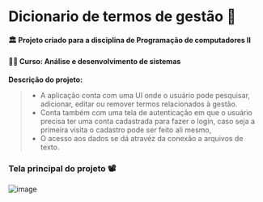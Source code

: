 # Dicionario de termos de gestão 📖
#### 🏛️ Projeto criado para a disciplina de Programação de computadores II
####  👨‍🎓 Curso: Análise e desenvolvimento de sistemas 
**Descrição do projeto:** 
> * A aplicação conta com uma UI onde o usuário pode pesquisar, adicionar, editar ou remover termos relacionados à gestão.
> * Conta também com uma tela de autenticação em que o usuário precisa ter uma conta cadastrada para fazer o login, caso seja a primeira visita o cadastro pode ser feito ali mesmo,
> * O acesso aos dados se dá atravéz da conexão a arquivos de texto. 
### Tela principal do projeto 📽️
![image](https://user-images.githubusercontent.com/92954428/174848538-17bad7f4-e92f-407d-b074-10df40127e5b.png)
